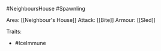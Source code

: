 #NeighboursHouse #Spawnling

Area: [[Neighbour's House]]
Attack: [[Bite]]
Armour: [[Sled]]

Traits:
- #IceImmune
